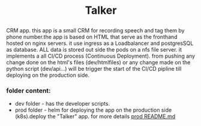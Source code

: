 # <p align="center">**Talker**</p>

CRM app. this app is a small CRM for recording speech and tag them by phone number.the app is based on HTML that serve as the fronthand hosted on nginx servers.
it use ingress as a Loadbalancer and postgresSQL as database. ALL data is stored out side the pods on a nfs file server.
it implements a all CI/CD process (Continuous Deployment). from pushing any change done on the html's files (dev/htmlfiles) or any change made on the python script (dev/api...) will be trigger
the start of the CI/CD pipline till deploying on the production side.

### folder content:
    
* dev folder - has the developer scripts.
* prod folder - helm for deploying the app on the production side (k8s).deploy the "Talker" app. for more details [prod README.md](prod/README.md)
